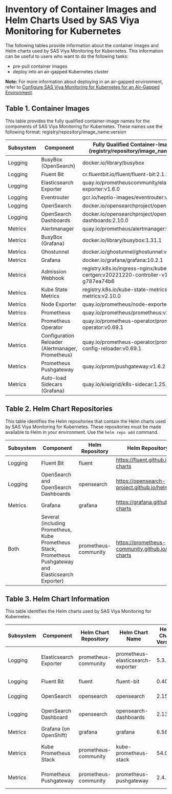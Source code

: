# Inventory of Container Images and Helm Charts Used by SAS Viya Monitoring for Kubernetes

The following tables provide information about the container images and Helm charts used by SAS Viya Monitoring for Kubernetes.  This information can be useful to users who want to do the following tasks:

* pre-pull container images
* deploy into an air-gapped Kubernetes cluster

**Note:** For more information about deploying in an air-gapped environment, refer to 
[Configure SAS Viya Monitoring for Kubernetes for an Air-Gapped Environment](https://documentation.sas.com/?cdcId=obsrvcdc&cdcVersion=default&docsetId=obsrvdply&docsetTarget=n0grd8g2pkfglin12bzm3g1oik2p.htm).

## Table 1. Container Images

This table provides the fully qualified container-image names for the components of SAS Viya Monitoring for Kubernetes.
These names use the following format: 
registry/repository/image_name:version

| Subsystem| Component | Fully Qualified Container-Image Name (registry/repository/image_name:version)|
|----|----|----|
| Logging | BusyBox (OpenSearch) | docker.io/library/busybox|
| Logging | Fluent Bit | cr.fluentbit.io/fluent/fluent-bit:2.1.10|
| Logging | Elasticsearch Exporter | quay.io/prometheuscommunity/elasticsearch-exporter:v1.6.0|
| Logging | Eventrouter | gcr.io/heptio-images/eventrouter:v0.3|
| Logging | OpenSearch | docker.io/opensearchproject/opensearch:2.10.0|
| Logging | OpenSearch Dashboards| docker.io/opensearchproject/opensearch-dashboards:2.10.0|
| Metrics | Alertmanager | quay.io/prometheus/alertmanager:v0.26.0|
| Metrics | BusyBox (Grafana) | docker.io/library/busybox:1.31.1|
| Metrics | Ghostunnel | docker.io/ghostunnel/ghostunnel:v1.7.1|
| Metrics | Grafana | docker.io/grafana/grafana:10.2.1|
| Metrics | Admission Webhook | registry.k8s.io/ingress-nginx/kube-webhook-certgen:v20221220-controller-v1.5.1-58-g787ea74b6|
| Metrics | Kube State Metrics | registry.k8s.io/kube-state-metrics/kube-state-metrics:v2.10.0|
| Metrics | Node Exporter | quay.io/prometheus/node-exporter:v1.7.0|
| Metrics | Prometheus | quay.io/prometheus/prometheus:v2.47.1|
| Metrics | Prometheus Operator | quay.io/prometheus-operator/prometheus-operator:v0.69.1|
| Metrics | Configuration Reloader (Alertmanager, Prometheus) | quay.io/prometheus-operator/prometheus-config-reloader:v0.69.1|
| Metrics | Prometheus Pushgateway | quay.io/prom/pushgateway:v1.6.2|
| Metrics | Auto-load Sidecars (Grafana) | quay.io/kiwigrid/k8s-sidecar:1.25.2|

## Table 2. Helm Chart Repositories
This table identifies the Helm repositories that contain the Helm charts used by SAS Viya Monitoring for Kubernetes.
These repositories must be made available to Helm in your environment. Use the `helm repo add` command.

| Subsystem | Component | Helm Repository | Helm Repository URL |
|--|--|--|--|
| Logging | Fluent Bit | fluent | https://fluent.github.io/helm-charts |
| Logging | OpenSearch and OpenSearch Dashboards | opensearch | https://opensearch-project.github.io/helm-charts |
| Metrics | Grafana | grafana | https://grafana.github.io/helm-charts |
| Both | Several (including Prometheus, Kube Prometheus Stack, Prometheus Pushgateway and Elasticsearch Exporter) | prometheus-community | https://prometheus-community.github.io/helm-charts |

## Table 3. Helm Chart Information
This table identifies the Helm charts used by SAS Viya Monitoring for Kubernetes.

| Subsystem | Component | Helm Chart Repository | Helm Chart Name |Helm Chart Version | Helm Archive File Name|
|--|--|--|--|--|--|
| Logging | Elasticsearch Exporter| prometheus-community| prometheus-elasticsearch-exporter| 5.3.1| prometheus-elasticsearch-exporter-5.3.1.tgz
| Logging | Fluent Bit| fluent| fluent-bit| 0.40.0| fluent-bit-0.40.0.tgz
| Logging | OpenSearch| opensearch| opensearch| 2.15.0| opensearch-2.15.0.tgz
| Logging | OpenSearch Dashboard| opensearch| opensearch-dashboards| 2.13.0| opensearch-dashboards-2.13.0.tgz
| Metrics | Grafana (on OpenShift)| grafana| grafana| 6.58.9| grafana-6.58.9.tgz
| Metrics | Kube Prometheus Stack| prometheus-community| kube-prometheus-stack| 54.0.1| kube-prometheus-stack-54.0.1.tgz
| Metrics | Prometheus Pushgateway| prometheus-community| prometheus-pushgateway| 2.4.2| prometheus-pushgateway-2.4.2.tgz
